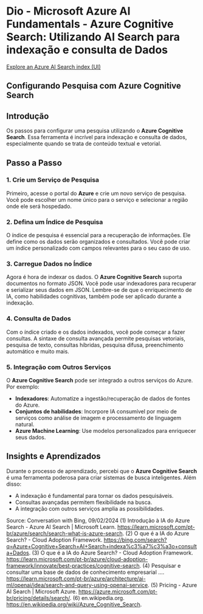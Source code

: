# Dio - Microsoft Azure AI Fundamentals - Azure Cognitive Search: Utilizando AI Search para indexação e consulta de Dados

[Explore an Azure AI Search index (UI)](https://microsoftlearning.github.io/mslearn-ai-fundamentals/Instructions/Labs/11-ai-search.html)

## Configurando Pesquisa com Azure Cognitive Search

## Introdução

Os passos para configurar uma pesquisa utilizando o **Azure Cognitive Search**. Essa ferramenta é incrível para indexação e consulta de dados, especialmente quando se trata de conteúdo textual e vetorial.

## Passo a Passo

### 1. Crie um Serviço de Pesquisa

Primeiro, acesse o portal do **Azure** e crie um novo serviço de pesquisa. Você pode escolher um nome único para o serviço e selecionar a região onde ele será hospedado.

### 2. Defina um Índice de Pesquisa

O índice de pesquisa é essencial para a recuperação de informações. Ele define como os dados serão organizados e consultados. Você pode criar um índice personalizado com campos relevantes para o seu caso de uso.

### 3. Carregue Dados no Índice

Agora é hora de indexar os dados. O **Azure Cognitive Search** suporta documentos no formato JSON. Você pode usar indexadores para recuperar e serializar seus dados em JSON. Lembre-se de que o enriquecimento de IA, como habilidades cognitivas, também pode ser aplicado durante a indexação.

### 4. Consulta de Dados

Com o índice criado e os dados indexados, você pode começar a fazer consultas. A sintaxe de consulta avançada permite pesquisas vetoriais, pesquisa de texto, consultas híbridas, pesquisa difusa, preenchimento automático e muito mais.

### 5. Integração com Outros Serviços

O **Azure Cognitive Search** pode ser integrado a outros serviços do Azure. Por exemplo:
- **Indexadores**: Automatize a ingestão/recuperação de dados de fontes do Azure.
- **Conjuntos de habilidades**: Incorpore IA consumível por meio de serviços como análise de imagem e processamento de linguagem natural.
- **Azure Machine Learning**: Use modelos personalizados para enriquecer seus dados.

## Insights e Aprendizados

Durante o processo de aprendizado, percebi que o **Azure Cognitive Search** é uma ferramenta poderosa para criar sistemas de busca inteligentes. Além disso:
- A indexação é fundamental para tornar os dados pesquisáveis.
- Consultas avançadas permitem flexibilidade na busca.
- A integração com outros serviços amplia as possibilidades.

Source: Conversation with Bing, 09/02/2024
(1) Introdução à IA do Azure Search - Azure AI Search | Microsoft Learn. https://learn.microsoft.com/pt-br/azure/search/search-what-is-azure-search.
(2) O que é a IA do Azure Search? - Cloud Adoption Framework. https://bing.com/search?q=Azure+Cognitive+Search+AI+Search+indexa%c3%a7%c3%a3o+consulta+Dados.
(3) O que é a IA do Azure Search? - Cloud Adoption Framework. https://learn.microsoft.com/pt-br/azure/cloud-adoption-framework/innovate/best-practices/cognitive-search.
(4) Pesquisar e consultar uma base de dados de conhecimento empresarial .... https://learn.microsoft.com/pt-br/azure/architecture/ai-ml/openai/idea/search-and-query-using-openai-service.
(5) Pricing - Azure AI Search | Microsoft Azure. https://azure.microsoft.com/pt-br/pricing/details/search/.
(6) en.wikipedia.org. https://en.wikipedia.org/wiki/Azure_Cognitive_Search.








